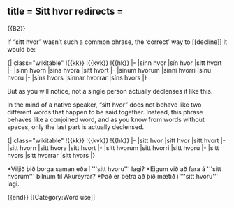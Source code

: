 title = Sitt hvor
redirects =
---

{{B2}}

If “sitt hvor” wasn’t such a common phrase, the ‘correct’ way to [[decline]] it would be:

{| class="wikitable"
!{{kk}}
!{{kvk}}
!{{hk}}
|-
|sinn hvor
|sín hvor
|sitt hvort
|-
|sinn hvorn
|sína hvora
|sitt hvort
|-
|sínum hvorum
|sinni hvorri
|sínu hvoru
|-
|síns hvors
|sinnar hvorrar
|síns hvors
|}

But as you will notice, not a single person actually declenses it like this.

In the mind of a native speaker, “sitt hvor” does not behave like two different words that happen to be said together. Instead, this phrase behaves like a conjoined word, and as you know from words without spaces, only the last part is actually declensed.

{| class="wikitable"
!{{kk}}
!{{kvk}}
!{{hk}}
|-
|sitt hvor
|sitt hvor
|sitt hvort
|-
|sitt hvorn
|sitt hvora
|sitt hvort
|-
|sitt hvorum
|sitt hvorri
|sitt hvoru
|-
|sitt hvors
|sitt hvorrar
|sitt hvors
|}

*Viljið þið borga saman eða í '''sitt hvoru''' lagi?
*Eigum við að fara á '''sitt hvorum''' bílnum til Akureyrar?
*Það er betra að þið mætið í '''sitt hvoru''' lagi.

{{end}}
[[Category:Word use]]